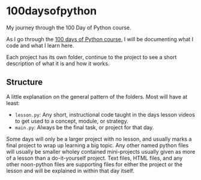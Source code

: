 # 100daysofpython
My journey through the 100 Day of Python course.

As I go through the [100 days of Python course](https://www.udemy.com/course/100-days-of-code), I will be documenting what I code and what I learn here.

Each project has its own folder, continue to the project to see a short description of what it is and how it works.

## Structure
A little explanation on the general pattern of the folders. Most will have at least:

- `lesson.py`: Any short, instructional code taught in the days lesson videos to get used to a concept, module, or strategy.
- `main.py`: Always be the final task, or project for that day.

Some days will only be a larger project with no lesson, and usually marks a final project to wrap up learning a big topic. Any other named python files will usually be smaller wholey contained mini-projects usually given as more of a lesson than a do-it-yourself project. Text files, HTML files, and any other noon-python files are supporting files for either the project or the lesson and will be explained in within that day itself.
